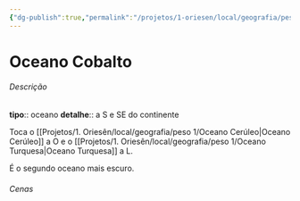 ```yaml
---
{"dg-publish":true,"permalink":"/projetos/1-oriesen/local/geografia/peso-1/oceano-cobalto/"}
---
```



# Oceano Cobalto

###### Descrição
**tipo**:: oceano
**detalhe**:: a S e SE do continente

Toca o [[Projetos/1. Oriesên/local/geografia/peso 1/Oceano Cerúleo|Oceano Cerúleo]] a O e o [[Projetos/1. Oriesên/local/geografia/peso 1/Oceano Turquesa|Oceano Turquesa]] a L.

É o segundo oceano mais escuro.


###### Cenas

